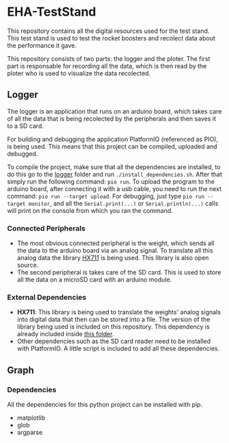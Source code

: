 # EHA-TestStand
This repository contains all the digital resources used for the test stand. This test stand is used to test the rocket boosters and recolect data about the performance it gave.

This repository consists of two parts: the logger and the ploter. The first part is responsable for recording all the data, which is then read by the ploter who is used to visualize the data recolected.

## Logger
The logger is an application that runs on an arduino board, which takes care of all the data that is being recolected by the peripherals and then saves it to a SD card.

For building and debugging the application PlatformIO (referenced as PIO), is being used. This means that this project can be compiled, uploaded and debugged. 

To compile the project, make sure that all the dependencies are installed, to do this go to the [logger](logger/) folder and run `./install_dependencies.sh`. After that simply run the following command: `pio run`. To upload the program to the arduino board, after connecting it with a usb cable, you need to run the next command: `pio run --target upload`. For debugging, just type `pio run --target monitor`, and all the `Serial.print(...)` or `Serial.println(...)` calls will print on the console from which you ran the command.  

### Connected Peripherals
* The most obvious connected peripheral is the weight, which sends all the data to the arduino board via an analog signal. To translate all this analog data the library [HX711](https://github.com/bogde/HX711) is being used. This library is also open source.
* The second peripheral is takes care of the SD card. This is used to store all the data on a microSD card with an arduino module.

### External Dependencies
* **HX711**: This library is being used to translate the weights' analog signals into digital data that then can be stored into a file. The version of the library being used is included on this repository. This dependency is already included inside [this folder](logger/Dependencies).
* Other dependencies such as the SD card reader need to be installed with PlatformIO. A little script is included to add all these dependencies.

## Graph

### Dependencies
All the dependencies for this python project can be installed with pip.
* matplotlib
* glob
* argparse
